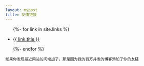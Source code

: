 ```yaml
---
layout: mypost
title: 友情链接
---
```


<ul>
  {%- for link in site.links %}
  <li>
    <p><a href="{{ link.url }}" title="{{ link.desc }}" target="_blank" >{{ link.title }}</a></p>
  </li>
  {%- endfor %}
</ul>

```
如果你发现最近网站访问增加了，那是因为我的百万并发的博客添加了你的友链
```
